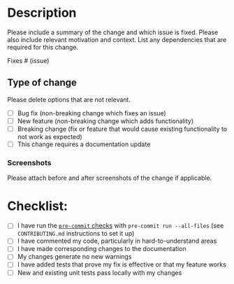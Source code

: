 # Description

Please include a summary of the change and which issue is fixed. Please also include relevant motivation and context. List any dependencies that are required for this change.

Fixes # (issue)

## Type of change

Please delete options that are not relevant.

- [ ] Bug fix (non-breaking change which fixes an issue)
- [ ] New feature (non-breaking change which adds functionality)
- [ ] Breaking change (fix or feature that would cause existing functionality to not work as expected)
- [ ] This change requires a documentation update

### Screenshots
Please attach before and after screenshots of the change if applicable.

<!--
Example:

| Before | After |
| ------ | ----- |
| _gif/png before_ | _gif/png after_ |


To upload images to a PR -- simply drag and drop an image while in edit mode and it should upload the image directly. You can then paste that source into the above before/after sections.
-->

# Checklist:

- [ ] I have run the [`pre-commit` checks](https://pre-commit.com/) with `pre-commit run --all-files` (see `CONTRIBUTING.md` instructions to set it up)
- [ ] I have commented my code, particularly in hard-to-understand areas
- [ ] I have made corresponding changes to the documentation
- [ ] My changes generate no new warnings
- [ ] I have added tests that prove my fix is effective or that my feature works
- [ ] New and existing unit tests pass locally with my changes

<!--
As you go through the checklist above, you can mark something as done by putting an x character in it

For example,
- [x] I have done this task
- [ ] I have not done this task
-->
